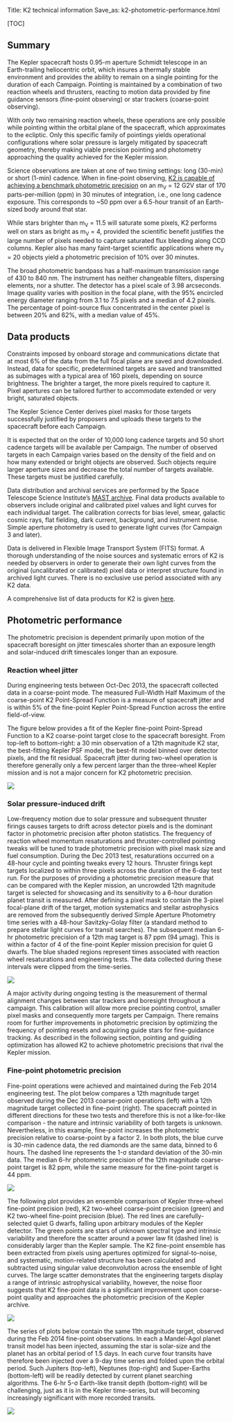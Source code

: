 Title: K2 technical information
Save_as: k2-photometric-performance.html

[TOC]

## Summary

The Kepler spacecraft hosts 0.95-m aperture Schmidt telescope in an Earth-trailing heliocentric orbit, which insures a thermally stable 
environment and provides the ability to remain on a single pointing for the
duration of each Campaign. 
Pointing is maintained by a combination of two reaction wheels and thrusters, 
reacting to motion data provided by fine guidance sensors 
(fine-point observing) or star trackers (coarse-point observing). 

With only two remaining reaction wheels, 
these operations are only possible while pointing within 
the orbital plane of the spacecraft, which approximates to the ecliptic. 
Only this specific family of pointings yields operational configurations 
where solar pressure is largely mitigated by spacecraft geometry, 
thereby making viable precision pointing and photometry 
approaching the quality achieved for the Kepler mission. 

Science observations are taken at one of two timing settings: long (30-min) or short (1-min) cadence. When in fine-point observing, [K2 is capable of achieving a benchmark photometric precision](k2-photometric-performance.html#fine-point-photometric-precision) on an m<sub>V</sub> = 12 G2V star of 170 parts-per-million (ppm) in 30 minutes of integration, i.e., one long cadence exposure. 
This corresponds to ~50 ppm over a 6.5-hour transit 
of an Earth-sized body around that star.

While stars brighter than m<sub>V</sub> = 11.5 will saturate some pixels, 
K2 performs well on stars as bright as m<sub>V</sub> = 4, 
provided the scientific benefit justifies the large number of pixels 
needed to capture saturated flux bleeding along CCD columns. 
Kepler also has many faint-target scientific applications 
where m<sub>V</sub> = 20 objects yield a photometric precision 
of 10% over 30 minutes.

The broad photometric bandpass has a half-maximum transmission range 
of 430 to 840 nm. 
The instrument has neither changeable filters, 
dispersing elements, nor a shutter. 
The detector has a pixel scale of 3.98 arcseconds. 
Image quality varies with position in the focal plane, 
with the 95% encircled energy diameter ranging from 3.1 to 7.5 pixels and a median of 4.2 pixels. 
The percentage of point-source flux concentrated in the center pixel 
is between 20% and 62%, with a median value of 45%.

## Data products

Constraints imposed by onboard storage and communications 
dictate that at most 6% of the data from the full focal plane 
are saved and downloaded. 
Instead, data for specific, predetermined targets are saved 
and transmitted as subimages with a typical area of 160 pixels, 
depending on source brightness. 
The brighter a target, the more pixels required to capture it. 
Pixel apertures can be tailored further to accommodate 
extended or very bright, saturated objects. 

The Kepler Science Center derives pixel masks for those targets 
successfully justified by proposers and uploads these targets 
to the spacecraft before each Campaign. 

It is expected that on the order of 10,000 long cadence targets and 50 short cadence targets will be available per Campaign.  The number of observed targets in each Campaign varies based on the density of the field and on how many extended or bright objects are observed.  Such objects require larger aperture sizes and decrease the total number of targets available.  These targets must be justified carefully.

Data distribution and archival services are performed 
by the Space Telescope Science Institute’s 
<a href="https://archive.stsci.edu/k2">MAST archive</a>. 
Final data products available to observers 
include original and calibrated pixel values 
and light curves for each individual target. 
The calibration corrects for bias level, smear, galactic cosmic rays, 
flat fielding, dark current, background, and instrument noise. 
Simple aperture photometry is used to generate light curves (for Campaign 3 and later). 

Data is delivered in Flexible Image Transport System (FITS) format. 
A thorough understanding of the noise sources and systematic errors of K2 
is needed by observers in order to generate their own light curves 
from the original (uncalibrated or calibrated) pixel data 
or interpret structure found in archived light curves. 
There is no exclusive use period associated with any K2 data.

A comprehensive list of data products for K2 is given [here](data-releases.html#k2-product-overview).


## Photometric performance

The photometric precision is dependent primarily 
upon motion of the spacecraft boresight on jitter timescales 
shorter than an exposure length 
and solar-induced drift timescales longer than an exposure. 

### Reaction wheel jitter

During engineering tests between Oct-Dec 2013, 
the spacecraft collected data in a coarse-point mode. 
The measured Full-Width Half Maximum of the coarse-point 
K2 Point-Spread Function is a measure of spacecraft jitter 
and is within 5% of the fine-point Kepler Point-Spread Function 
across the entire field-of-view. 

The figure below provides a fit of the Kepler fine-point Point-Spread Function to a K2 coarse-point target close to the spacecraft boresight. 
From top-left to bottom-right: a 30 min observation of a 12th magnitude K2 star, the best-fitting Kepler PSF model, the best-fit model binned over detector pixels, and the fit residual. Spacecraft jitter during two-wheel operation is therefore generally only a few percent larger than the three-wheel Kepler mission and is not a major concern for K2 photometric precision. 

<a href="http://keplerscience.arc.nasa.gov/K2/images/Dec2013PRF.png"><img src="http://keplerscience.arc.nasa.gov/K2/images/Dec2013PRF.png" style="max-width: 640px;"></a>


### Solar pressure-induced drift

Low-frequency motion due to solar pressure and subsequent thruster firings causes targets to drift across detector pixels and is the dominant factor in photometric precision after photon statistics. The frequency of reaction wheel momentum resaturations and thruster-controlled pointing tweaks will be tuned to trade photometric precision with pixel mask size and fuel consumption. During the Dec 2013 test, resaturations occurred on a 48-hour cycle and pointing tweaks every 12 hours. Thruster firings kept targets localized to within three pixels across the duration of the 6-day test run. For the purposes of providing a photometric precision measure that can be compared with the Kepler mission, an uncrowded 12th magnitude target is selected for showcasing and its sensitivity to a 6-hour duration planet transit is measured. After defining a pixel mask to contain the 3-pixel focal-plane drift of the target, motion systematics and stellar astrophysics are removed from the subsequently derived Simple Aperture Photometry time series with a 48-hour Savitzky-Golay filter (a standard method to prepare stellar light curves for transit searches). The subsequent median 6-hr photometric precision of a 12th mag target is 87 ppm (94 &micro;mag). This is within a factor of 4 of the fine-point Kepler mission precision for quiet G dwarfs. The blue shaded regions represent times associated with reaction wheel resaturations and engineering tests. The data collected during these intervals were clipped from the time-series. 

<a href="http://keplerscience.arc.nasa.gov/K2/images/Dec2013SAP.png"><img src="http://keplerscience.arc.nasa.gov/K2/images/Dec2013SAP.png" style="max-width: 640px;"></a>

A major activity during ongoing testing is the measurement of thermal alignment changes between star trackers and boresight throughout a campaign. This calibration will allow more precise pointing control, smaller pixel masks and consequently more targets per Campaign. There remains room for further improvements in photometric precision by optimizing the frequency of pointing resets and acquiring guide stars for fine-guidance tracking. As described in the following section, pointing and guiding optimization has allowed K2 to achieve photometric precisions that rival the Kepler mission.


### Fine-point photometric precision

Fine-point operations were achieved and maintained during the Feb 2014 engineering test. The plot below compares a 12th magnitude target observed during the Dec 2013 coarse-point operations (left) with a 12th magnitude target collected in fine-point (right). The spacecraft pointed in different directions for these two tests and therefore this is not a like-for-like comparison - the nature and intrinsic variability of both targets is unknown. Nevertheless, in this example, fine-point increases the photometric precision relative to coarse-point by a factor 2. In both plots, the blue curve is 30-min cadence data, the red diamonds are the same data, binned to 6 hours. The dashed line represents the 1-&sigma; standard deviation of the 30-min data. The median 6-hr photometric precision of the 12th magnitude coarse-point target is 82 ppm, while the same measure for the fine-point target is 44 ppm.

<a href="http://keplerscience.arc.nasa.gov/K2/images/Feb2014SAP.png"><img src="http://keplerscience.arc.nasa.gov/K2/images/Feb2014SAP.png" style="max-width: 640px;"></a>

The following plot provides an ensemble comparison of Kepler three-wheel fine-point precision (red), K2 two-wheel coarse-point precision (green) and K2 two-wheel fine-point precision (blue). The red lines are carefully-selected quiet G dwarfs, falling upon arbitrary modules of the Kepler detector. The green points are stars of unknown spectral type and intrinsic variability and therefore the scatter around a power law fit (dashed line) is considerably larger than the Kepler sample. The K2 fine-point ensemble has been extracted from pixels using apertures optimized for signal-to-noise, and systematic, motion-related structure has been calculated and subtracted using singular value deconvolution across the ensemble of light curves. The large scatter demonstrates that the engineering targets display a range of intrinsic astrophysical variability, however, the noise floor suggests that K2 fine-point data is a significant improvement upon coarse-point quality and approaches the photometric precision of the Kepler archive. 

<a href="http://keplerscience.arc.nasa.gov/K2/images/Feb2014Precision.png"><img src="http://keplerscience.arc.nasa.gov/K2/images/Feb2014Precision.png" style="max-width: 640px;"></a>

The series of plots below contain the same 11th magnitude target, observed during the Feb 2014 fine-point observations. In each a Mandel-Agol planet transit model has been injected, assuming the star is solar-size and the planet has an orbital period of 1.5 days. In each curve four transits have therefore been injected over a 9-day time series and folded upon the orbital period. Such Jupiters (top-left), Neptunes (top-right) and Super-Earths (bottom-left) will be readily detected by current planet searching algorithms. The 6-hr 5-&sigma; Earth-like transit depth (bottom-right) will be challenging, just as it is in the Kepler time-series, but will becoming increasingly significant with more recorded transits.

<a href="http://keplerscience.arc.nasa.gov/K2/images/Feb2014Injection.png"><img src="http://keplerscience.arc.nasa.gov/K2/images/Feb2014Injection.png" style="max-width: 640px;"></a>
